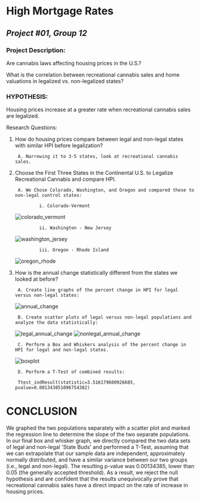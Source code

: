 # **High Mortgage Rates**
## *Project #01, Group 12* 


### **Project Description:**
Are cannabis laws affecting housing prices in the U.S.?

What is the correlation between recreational cannabis sales and home valuations in legalized vs. non-legalized states?


### **HYPOTHESIS:**
Housing prices increase at a greater rate when recreational cannabis sales are legalized. 


Research Questions:

1. How do housing prices compare between legal and non-legal states with similar HPI before legalization?
    
		A. Narrowing it to 3-5 states, look at recreational cannabis sales.
		
2. Choose the First Three States in the Continental U.S. to Legalize Recreational Cannabis and compare HPI.    
				
		A. We Chose Colorado, Washington, and Oregon and compared these to non-legal control states:
            
				i. Colorado-Vermont
	![colorado_vermont](https://user-images.githubusercontent.com/112498067/198892000-9e729b6e-732f-4bf1-9645-4e1f9fc543ef.png)

							
				ii. Washington - New Jersey
	![washington_jersey](https://user-images.githubusercontent.com/112498067/198892013-8be11c28-bb5f-459a-9cdc-1a1ea136cd18.png)

            
				iii. Oregon - Rhode Island
	![oregon_rhode](https://user-images.githubusercontent.com/112498067/198892028-38a5d08f-2fc4-4785-88ce-792e37d87309.png)

				
				
3. How is the annual change statistically different from the states we looked at before?
		
		A. Create line graphs of the percent change in HPI for legal versus non-legal states:
	![annual_change](https://user-images.githubusercontent.com/112498067/198892156-edcaf236-7465-4b42-98a3-c14bebec4fe7.png)

		B. Create scatter plots of legal versus non-legal populations and analyze the data statistically:
		
	![legal_annual_change](https://user-images.githubusercontent.com/112498067/198892084-bf535827-48c4-4cc0-8388-f8b05e2d3afd.png)
	![nonlegal_annual_change](https://user-images.githubusercontent.com/112498067/198892095-5ead76e6-f567-437d-9a5b-85da59a7c4c7.png)

		
		C. Perform a Box and Whiskers analysis of the percent change in HPI for legal and non-legal states.
	![boxplot](https://user-images.githubusercontent.com/112498067/198892243-b3e69dd3-4c94-43bd-9761-9a82d3594520.png)

				
				
		D. Perform a T-Test of combined results:
				
		Ttest_indResult(statistic=3.516179600926685, pvalue=0.001343851096754382)			
		
# **CONCLUSION**

We graphed the two populations separately with a scatter plot and marked the regression line to determine the slope of the two separate populations.
In our final box and whisker graph, we directly compared the two data sets of legal and non-legal 'State Buds' and performed a T-Test, assuming that we can extrapolate that our sample data are independent, approximately normally distributed, and have a similar variance between our two groups (i.e., legal and non-legal). The resulting p-value was 0.00134385, lower than 0.05 (the generally accepted threshold). As a result, we reject the null hypothesis and are confident that the results unequivocally prove that recreational cannabis sales have a direct impact on the rate of increase in housing prices.
